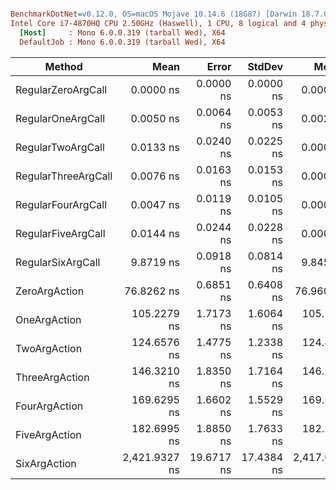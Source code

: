 ``` ini

BenchmarkDotNet=v0.12.0, OS=macOS Mojave 10.14.6 (18G87) [Darwin 18.7.0]
Intel Core i7-4870HQ CPU 2.50GHz (Haswell), 1 CPU, 8 logical and 4 physical cores
  [Host]     : Mono 6.0.0.319 (tarball Wed), X64 
  DefaultJob : Mono 6.0.0.319 (tarball Wed), X64 


```
|              Method |          Mean |      Error |     StdDev |        Median |
|-------------------- |--------------:|-----------:|-----------:|--------------:|
|  RegularZeroArgCall |     0.0000 ns |  0.0000 ns |  0.0000 ns |     0.0000 ns |
|   RegularOneArgCall |     0.0050 ns |  0.0064 ns |  0.0053 ns |     0.0029 ns |
|   RegularTwoArgCall |     0.0133 ns |  0.0240 ns |  0.0225 ns |     0.0000 ns |
| RegularThreeArgCall |     0.0076 ns |  0.0163 ns |  0.0153 ns |     0.0000 ns |
|  RegularFourArgCall |     0.0047 ns |  0.0119 ns |  0.0105 ns |     0.0000 ns |
|  RegularFiveArgCall |     0.0144 ns |  0.0244 ns |  0.0228 ns |     0.0001 ns |
|   RegularSixArgCall |     9.8719 ns |  0.0918 ns |  0.0814 ns |     9.8453 ns |
|       ZeroArgAction |    76.8262 ns |  0.6851 ns |  0.6408 ns |    76.9604 ns |
|        OneArgAction |   105.2279 ns |  1.7173 ns |  1.6064 ns |   105.1576 ns |
|        TwoArgAction |   124.6576 ns |  1.4775 ns |  1.2338 ns |   124.8012 ns |
|      ThreeArgAction |   146.3210 ns |  1.8350 ns |  1.7164 ns |   146.2063 ns |
|       FourArgAction |   169.6295 ns |  1.6602 ns |  1.5529 ns |   169.5026 ns |
|       FiveArgAction |   182.6995 ns |  1.8850 ns |  1.7633 ns |   182.2004 ns |
|        SixArgAction | 2,421.9327 ns | 19.6717 ns | 17.4384 ns | 2,417.0692 ns |
